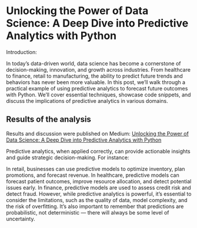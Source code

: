 # Unlocking the Power of Data Science: A Deep Dive into Predictive Analytics with Python

Introduction:

In today’s data-driven world, data science has become a cornerstone of decision-making, innovation, and growth across industries. 
From healthcare to finance, retail to manufacturing, the ability to predict future trends and behaviors has never been more valuable. 
In this post, we’ll walk through a practical example of using predictive analytics to forecast future outcomes with Python. 
We’ll cover essential techniques, showcase code snippets, and discuss the implications of predictive analytics in various domains.


## Results of the analysis

Results and discussion were published on Medium: [Unlocking the Power of Data Science: A Deep Dive into Predictive Analytics with Python](https://medium.com/@pramodbhatreal123/unlocking-the-power-of-data-science-a-deep-dive-into-predictive-analytics-with-python-bd89af07d9e6)
   
Predictive analytics, when applied correctly, can provide actionable insights and guide strategic decision-making. For instance:

In retail, businesses can use predictive models to optimize inventory, plan promotions, and forecast revenue.
In healthcare, predictive models can forecast patient outcomes, improve resource allocation, and detect potential issues early.
In finance, predictive models are used to assess credit risk and detect fraud.
However, while predictive analytics is powerful, it’s essential to consider the limitations, such as the quality of data, model complexity, and the risk of overfitting. 
It’s also important to remember that predictions are probabilistic, not deterministic — there will always be some level of uncertainty.
